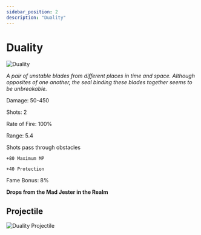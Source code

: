 ```yaml
---
sidebar_position: 2
description: "Duality"
---
```


# Duality

![Duality](https://vwiki.valorserver.com/api/item/picture/Duality)

<i>A pair of unstable blades from different places in time and space. Although opposites of one another, the seal binding these blades together seems to be unbreakable.</i>



Damage: 50-450 

Shots: 2

Rate of Fire: 100%

Range: 5.4

Shots pass through obstacles

    +80 Maximum MP

    +40 Protection

Fame Bonus: 8%

**Drops from the Mad Jester in the Realm**

## Projectile

![Duality Projectile](https://cdn.discordapp.com/attachments/953134990428868629/969069767753363456/duality.gif)

